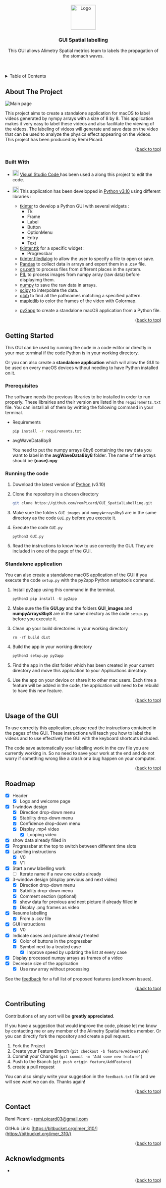 <div id="top"></div>
<!--
*** Thanks for checking out the Best-README-Template. If you have a suggestion
*** that would make this better, please fork the repo and create a pull request
*** or simply open an issue with the tag "enhancement".
*** Don't forget to give the project a star!
*** Thanks again! Now go create something AMAZING! :D
-->



<!-- PROJECT SHIELDS -->
<!--
*** I'm using markdown "reference style" links for readability.
*** Reference links are enclosed in brackets [ ] instead of parentheses ( ).
*** See the bottom of this document for the declaration of the reference variables
*** for contributors-url, forks-url, etc. This is an optional, concise syntax you may use.
*** https://www.markdownguide.org/basic-syntax/#reference-style-links
-->
<!-- [![Contributors][contributors-shield]][contributors-url]
[![Forks][forks-shield]][forks-url]
[![Stargazers][stars-shield]][stars-url]
[![Issues][issues-shield]][issues-url]
[![MIT License][license-shield]][license-url]
[![LinkedIn][linkedin-shield]][linkedin-url] -->



<!-- PROJECT LOGO -->
<br />
<div align="center">
  <a href="https://bitbucket.org/alimetry/r-d-gui/src/master/">
    <img src='./GUI_images/logo.png' alt="Logo" width="80" height="80">
  </a>

<h3 align="center">GUI Spatial labelling</h3>

  <p align="center">
This GUI allows Alimetry Spatial metrics team to labels the propagation of the stomach waves. 
    <br />
    </a>
    <br />
    <br />
    <!-- <a href="https://github.com/github_username/repo_name">View Demo</a>
    ·
    <a href="https://github.com/github_username/repo_name/issues">Report Bug</a>
    ·
    <a href="https://github.com/github_username/repo_name/issues">Request Feature</a> -->
  </p>
</div>



<!-- TABLE OF CONTENTS -->
<details>
  <summary> Table of Contents </summary>
  <ol>
    <li>
      <a href="#about-the-project">About The Project</a>
      <ul>
        <li><a href="#built-with">Built With</a></li>
      </ul>
    </li>
    <li>
      <a href="#getting-started">Getting Started</a>
      <ul>
        <li><a href="#prerequisites">Prerequisites</a></li>
        <li><a href="#running-the-code">Running the code</a></li>
        <li><a href="#standalone-application">Standalone application</a></li>
      </ul>
    </li>
    <li><a href="#usage-of-the-GUI">Usage</a></li>
    <li><a href="#roadmap">Roadmap</a></li>
    <li><a href="#contributing">Contributing</a></li>
    <li><a href="#license">License</a></li>
    <li><a href="#contact">Contact</a></li>
    <li><a href="#acknowledgments">Acknowledgments</a></li>
  </ol>
</details>



<!-- ABOUT THE PROJECT -->
## About The Project

![Main page][product-screenshot]

This project aims to create a standalone application for macOS to label videos generated by nympy arrays with a size of 8 by 8. This application makes it very easy to label these videos and also facilitate the viewing of the videos. The labeling of videos will generate and save data on the video that can be used to analyze the physics effect appearing on the videos. This project has been produced by Rémi Picard.

<p align="right">(<a href="#top">back to top</a>)</p>



### Built With

* <img src="https://upload.wikimedia.org/wikipedia/commons/thumb/9/9a/Visual_Studio_Code_1.35_icon.svg/2048px-Visual_Studio_Code_1.35_icon.svg.png" alt="VS Code" width="20" height="20"></a> <a href="https://code.visualstudio.com"> Visual Studio Code </a>has been used a along this project to edit the code.
*   <img src="https://upload.wikimedia.org/wikipedia/commons/thumb/c/c3/Python-logo-notext.svg/2048px-Python-logo-notext.svg.png" alt="Python" width="20" height="20"></a>    This application has been developped in <a href="https://www.python.org/"> Python v3.10</a> using different libraries :
    
    * <a href="https://docs.python.org/3/library/tkinter.html#module-tkinter">tkinter</a> to develop a Python GUI with several widgets :
        * Tk
        * Frame
        * Label
        * Button 
        * OptionMenu
        * Entry
        * Text 
    * <a href="https://docs.python.org/3/library/tkinter.ttk.html#module-tkinter.ttk">tkinter.ttk</a> for a specific widget :
        * Progressbar
    * <a href=https://docs.python.org/3/library/dialog.html#module-tkinter.filedialog>tkinter.filedialog</a> to allow the user to specify a file to open or save.
    * <a href="https://pandas.pydata.org">Pandas</a> to collect data in arrays and export them in a .csv file.
    * <a href="https://docs.python.org/3/library/os.path.html">os.path</a> to process files from different places in the system.
    * <a href="https://pillow.readthedocs.io/en/stable/">PIL</a> to process images from numpy array (raw data) before displayimg them.
    * <a href="https://numpy.org">numpy</a> to save the raw data in arrays.
    * <a href="https://scipy.org">scipy</a> to interpolate the data.
    * <a href="https://docs.python.org/3/library/glob.html">glob</a> to find all the pathnames matching a specified pattern.
    * <a href="https://matplotlib.org">maplotlib</a> to color the frames of the video with Colormap.</p>
    * <a href="https://matplotlib.org">py2app</a> to create a standalone macOS application from a Python file.

<p align="right">(<a href="#top">back to top</a>)</p>



<!-- GETTING STARTED -->
## Getting Started

This GUI can be used by running the code in a code editor or directly in your mac terminal if the code Python is in your working directory. 

Or you can also create a **standalone application** which will allow the GUI to be used on every macOS devices without needing to have Python installed on it.

### Prerequisites

The software needs the previous libraries to be installed in order to run properly. These librairies and their version are listed in the `requirements.txt` file. You can install all of them by writting the following command in your terminal.

* Requirements
  ```sh
  pip install -r requirements.txt
  ```

* avgWaveData8by8</p>
You need to put the numpy arrays 8by8 containing the raw data you want to label in the **avgWaveData8by8** folder. The name of the arrays should be 
**{case}.npy**


### Running the code

1. Download the latest version of <a href="https://www.python.org/downloads/">Python</a> (v3.10) 
2. Clone the repository in a chosen directory
   ```sh
   git clone https://github.com/remPicard/GUI_SpatialLabelling.git
   ```
3. Make sure the folders `GUI_images` and `numpyArrays8by8` are in the same directory as the code `GUI.py` before you execute it.

4. Execute the code `GUI.py` 
   ```py
   python3 GUI.py
   ```

5. Read the instructions to know how to use correctly the GUI. They are  included in one of the page of the GUI.


### Standalone application

You can also create a standalone macOS application of the GUI if you execute the code `setup.py` with the py2app Python setuptools command.  

1. Install py2app using this command in the terminal.
   ```py
   python3 pip install -U py2app
   ```
2. Make sure the file **GUI.py** and the folders **GUI_images** and **numpyArrays8by8** are in the same directory as the code `setup.py` before you execute it.

3. Clean up your build directories in your working directory
   ```py
   rm -rf build dist
   ```

4. Build the app in your working directory
   ```py
   python3 setup.py py2app
   ```

5. Find the app in the dist folder which has been created in your current directory and move this application to your Applications directory.

6. Use the app on your device or share it to other mac users. Each time a feature will be added in the code, the application will need to be rebuild to have this new feature.

<p align="right">(<a href="#top">back to top</a>)</p>


<!-- USAGE EXAMPLES -->
## Usage of the GUI

To use correclty this application, please read the instructions contained in the pages of the GUI. These instructions will teach you how to label the videos and to use effectively the GUI with the keyboard shortcuts included. </p>
The code save automatically your labelling work in the csv file you are currently working in. So no need to save your work at the end and do not worry if something wrong like a crash or a bug happen on your computer.

<p align="right">(<a href="#top">back to top</a>)</p>


<!-- ROADMAP -->
## Roadmap

- [x] Header 
    - [x] Logo and welcome page
- [x] 1-window design 
    - [x] Direction drop-down menu
    - [x] Stability drop-down menu
    - [x] Confidence drop-down menu
    - [x] Display .mp4 video
        - [x] Looping video
- [x] show data already filled in 
- [x] Progressbar at the top to switch between different time slots
- [x] Labelling instructions 
    - [x] V0
    - [x] V1
- [x] Start a new labelling work
    -[ ] Iterate name if a new one exists already
- [x] 3-window design (display previous and next video)
    - [x] Direction drop-down menu
    - [x] Satbility drop-down menu
    - [x] Comment section (optional)
    - [x] show data for previous and next picture if already filled in
    - [x] Display .png frames as video
- [x] Resume labelling 
    - [x] From a .csv file
- [x] GUI instructions 
    - [x] V0
- [x] Indicate cases and picture already treated
    - [x] Color of buttons in the progressbar
    - [x] Symbol next to a treated case 
        - [x] Improve speed by updating the list at every case
- [x] Display processed numpy arrays as frames of a video 
- [x] Decrease size of the application 
    - [x] Use raw array without processing 

See the [feedback](https://bitbucket.org/alimetry/r-d-gui/src/master/feedback.txt) for a full list of proposed features (and known issues).

<p align="right">(<a href="#top">back to top</a>)</p>


<!-- CONTRIBUTING -->
## Contributing

Contributions of any sort will be **greatly appreciated**.

If you have a suggestion that would improve the code, please 
let me know by contacting me or any member of the Alimetry Spatial metrics member. Or you can directly fork the repository and create a pull request. 

1. Fork the Project
2. Create your Feature Branch (`git checkout -b feature/AddFeature`)
3. Commit your Changes (`git commit -m 'Add some new feature'`)
4. Push to the Branch (`git push origin feature/AddFeature`)
5. create a pull request

You can also simply write your suggestion in the `feedback.txt` file and we will see want we can do.
Thanks again!

<p align="right">(<a href="#top">back to top</a>)</p>


<!-- CONTACT -->
## Contact

Remi Picard - remi.picard03@gmail.com

GitHub Link: [https://bitbucket.org/imer_310/](https://bitbucket.org/imer_310/)

<p align="right">(<a href="#top">back to top</a>)</p>


<!-- ACKNOWLEDGMENTS -->
## Acknowledgments

* []()


<p align="right">(<a href="#top">back to top</a>)</p>



<!-- MARKDOWN LINKS & IMAGES -->
<!-- https://www.markdownguide.org/basic-syntax/#reference-style-links -->

[product-screenshot]: ./GUI_images/screenshot.png
[logo]: ./GUI_images/alimetry.png
